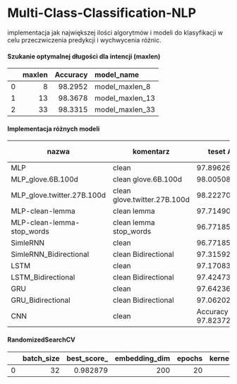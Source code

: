 # Multi-Class-Classification-NLP

implementacja jak największej ilości algorytmów i modeli do klasyfikacji w celu przeczwiczenia predykcji i wychwycenia różnic.


#### Szukanie optymalnej długości dla intencji (maxlen)

|    |   maxlen |   Accuracy | model_name      |
|---:|---------:|-----------:|:----------------|
|  0 |        8 |    98.2952 | model_maxlen_8  |
|  1 |       13 |    98.3678 | model_maxlen_13 |
|  2 |       33 |    98.3315 | model_maxlen_33 |


#### Implementacja różnych modeli

nazwa| komentarz |teset Accuracy|predykcja Accuracy|predykcja F1_score
-|-|-|-|-
MLP |clean|97.89626598358154|0.97|0.97
MLP_glove.6B.100d|clean glove.6B.100d|98.0050802230835|0.98|0.98
MLP_glove.twitter.27B.100d|clean glove.twitter.27B.100d|98.2227087020874|0.97|0.97
MLP-clean-lemma |clean lemma|97.71490693092346|0.96|0.96
MLP-clean-lemma-stop_words |clean lemma stop_words|96.77185416221619|0.94|0.94
SimleRNN |clean|96.77185416221619|0.97|0.97
SimleRNN_Bidirectional |clean Bidirectional| 97.31592535972595     | 0.97|0.97
LSTM  |clean|97.1708357334137|0.97|0.97
LSTM_Bidirectional    |clean Bidirectional| 97.4247395992279     |  0.96     | 0.96
GRU     |clean|97.64236211776733|0.97|0.97
GRU_Bidirectional     |clean Bidirectional| 97.06202149391174     | 0.97|0.97
CNN | clean | Accuracy 97.8237211704254 | 0.97|0.97


#### RandomizedSearchCV
|    |   batch_size |   best_score_ |   embedding_dim |   epochs |   kernel_size |   maxlen |   num_filters |   vocab_size |
|---:|-------------:|--------------:|----------------:|---------:|--------------:|---------:|--------------:|-------------:|
|  0 |           32 |      0.982879 |             200 |       20 |             3 |       13 |           128 |         9462 |
